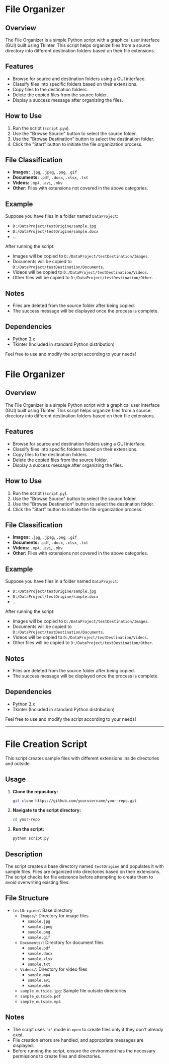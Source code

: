 # File Organizer

## Overview

The File Organizer is a simple Python script with a graphical user interface (GUI) built using Tkinter. This script helps organize files from a source directory into different destination folders based on their file extensions.

## Features

- Browse for source and destination folders using a GUI interface.
- Classify files into specific folders based on their extensions.
- Copy files to the destination folders.
- Delete the copied files from the source folder.
- Display a success message after organizing the files.

## How to Use

1. Run the script (`script.pyw`).
2. Use the "Browse Source" button to select the source folder.
3. Use the "Browse Destination" button to select the destination folder.
4. Click the "Start" button to initiate the file organization process.

## File Classification

- **Images:** `.jpg`, `.jpeg`, `.png`, `.gif`
- **Documents:** `.pdf`, `.docx`, `.xlsx`, `.txt`
- **Videos:** `.mp4`, `.avi`, `.mkv`
- **Other:** Files with extensions not covered in the above categories.

## Example

Suppose you have files in a folder named `DataProject`:

- `D:/DataProject/testOrigine/sample.jpg`
- `D:/DataProject/testOrigine/sample.docx`
- ...

After running the script:

- Images will be copied to `D:/DataProject/testDestination/Images`.
- Documents will be copied to `D:/DataProject/testDestination/Documents`.
- Videos will be copied to `D:/DataProject/testDestination/Videos`.
- Other files will be copied to `D:/DataProject/testDestination/Other`.

## Notes

- Files are deleted from the source folder after being copied.
- The success message will be displayed once the process is complete.

## Dependencies

- Python 3.x
- Tkinter (Included in standard Python distribution)

Feel free to use and modify the script according to your needs!

# File Organizer

## Overview

The File Organizer is a simple Python script with a graphical user interface (GUI) built using Tkinter. This script helps organize files from a source directory into different destination folders based on their file extensions.

## Features

- Browse for source and destination folders using a GUI interface.
- Classify files into specific folders based on their extensions.
- Copy files to the destination folders.
- Delete the copied files from the source folder.
- Display a success message after organizing the files.

## How to Use

1. Run the script (`script.py`).
2. Use the "Browse Source" button to select the source folder.
3. Use the "Browse Destination" button to select the destination folder.
4. Click the "Start" button to initiate the file organization process.

## File Classification

- **Images:** `.jpg`, `.jpeg`, `.png`, `.gif`
- **Documents:** `.pdf`, `.docx`, `.xlsx`, `.txt`
- **Videos:** `.mp4`, `.avi`, `.mkv`
- **Other:** Files with extensions not covered in the above categories.

## Example

Suppose you have files in a folder named `DataProject`:

- `D:/DataProject/testOrigine/sample.jpg`
- `D:/DataProject/testOrigine/sample.docx`
- ...

After running the script:

- Images will be copied to `D:/DataProject/testDestination/Images`.
- Documents will be copied to `D:/DataProject/testDestination/Documents`.
- Videos will be copied to `D:/DataProject/testDestination/Videos`.
- Other files will be copied to `D:/DataProject/testDestination/Other`.

## Notes

- Files are deleted from the source folder after being copied.
- The success message will be displayed once the process is complete.

## Dependencies

- Python 3.x
- Tkinter (Included in standard Python distribution)

Feel free to use and modify the script according to your needs!

--------------------------------------------------------------------
# File Creation Script

This script creates sample files with different extensions inside directories and outside.

## Usage

1. **Clone the repository:**

    ```bash
    git clone https://github.com/yourusername/your-repo.git
    ```

2. **Navigate to the script directory:**

    ```bash
    cd your-repo
    ```

3. **Run the script:**

    ```bash
    python script.py
    ```

## Description

The script creates a base directory named `testOrigine` and populates it with sample files. Files are organized into directories based on their extensions. The script checks for file existence before attempting to create them to avoid overwriting existing files.

## File Structure

- `testOrigine/`: Base directory
  - `Images/`: Directory for image files
    - `sample.jpg`
    - `sample.jpeg`
    - `sample.png`
    - `sample.gif`
  - `Documents/`: Directory for document files
    - `sample.pdf`
    - `sample.docx`
    - `sample.xlsx`
    - `sample.txt`
  - `Videos/`: Directory for video files
    - `sample.mp4`
    - `sample.avi`
    - `sample.mkv`
  - `sample_outside.jpg`: Sample file outside directories
  - `sample_outside.pdf`
  - `sample_outside.mp4`

## Notes

- The script uses `'x'` mode in `open` to create files only if they don't already exist.
- File creation errors are handled, and appropriate messages are displayed.
- Before running the script, ensure the environment has the necessary permissions to create files and directories.